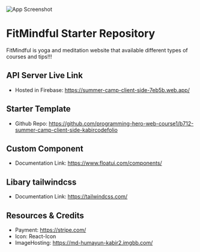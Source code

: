 
![App Screenshot](https://i.ibb.co/DMmWmLW/Screenshot-1.jpg/468x300?text=App+Screenshot+Here)

# FitMindful Starter Repository

FitMindful is yoga and meditation website that available different types of courses and tips!!!

## API Server Live Link
- Hosted in Firebase: https://summer-camp-client-side-7eb5b.web.app/
## Starter Template
- Github Repo: https://github.com/programming-hero-web-course1/b712-summer-camp-client-side-kabircodefolio
## Custom Component 
- Documentation Link: https://www.floatui.com/components/
## Libary tailwindcss
- Documentation Link: https://tailwindcss.com/

## Resources & Credits
- Payment: https://stripe.com/
- Icon: React-Icon
- ImageHosting: https://md-humayun-kabir2.imgbb.com/
